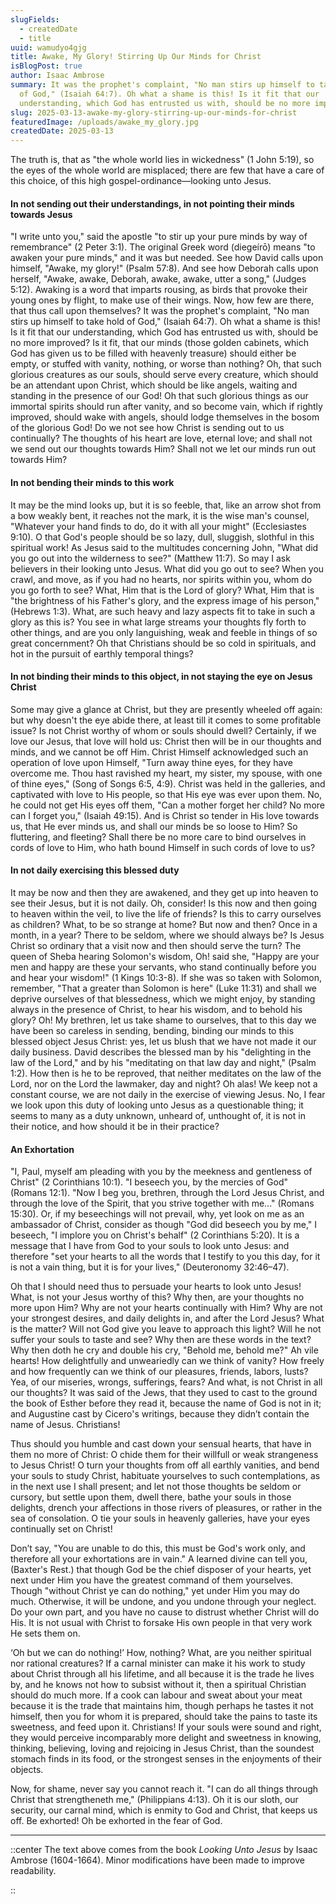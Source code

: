 ```yaml
---
slugFields:
  - createdDate
  - title
uuid: wamudyo4gjg
title: Awake, My Glory! Stirring Up Our Minds for Christ
isBlogPost: true
author: Isaac Ambrose
summary: It was the prophet's complaint, "No man stirs up himself to take hold
  of God," (Isaiah 64:7). Oh what a shame is this! Is it fit that our
  understanding, which God has entrusted us with, should be no more improved?
slug: 2025-03-13-awake-my-glory-stirring-up-our-minds-for-christ
featuredImage: /uploads/awake_my_glory.jpg
createdDate: 2025-03-13
---
```

The truth is, that as "the whole world lies in wickedness" (1 John 5:19), so the eyes of the whole world are misplaced; there are few that have a care of this choice, of this high gospel-ordinance—looking unto Jesus.

#### In not sending out their understandings, in not pointing their minds towards Jesus

"I write unto you," said the apostle "to stir up your pure minds by way of remembrance" (2 Peter 3:1). The original Greek word (diegeírō) means "to awaken your pure minds," and it was but needed. See how David calls upon himself, "Awake, my glory!" (Psalm 57:8). And see how Deborah calls upon herself, "Awake, awake, Deborah, awake, awake, utter a song," (Judges 5:12). Awaking is a word that imparts rousing, as birds that provoke their young ones by flight, to make use of their wings. Now, how few are there, that thus call upon themselves? It was the prophet's complaint, "No man stirs up himself to take hold of God," (Isaiah 64:7). Oh what a shame is this! Is it fit that our understanding, which God has entrusted us with, should be no more improved? Is it fit, that our minds (those golden cabinets, which God has given us to be filled with heavenly treasure) should either be empty, or stuffed with vanity, nothing, or worse than nothing? Oh, that such glorious creatures as our souls, should serve every creature, which should be an attendant upon Christ, which should be like angels, waiting and standing in the presence of our God! Oh that such glorious things as our immortal spirits should run after vanity, and so become vain, which if rightly improved, should wake with angels, should lodge themselves in the bosom of the glorious God! Do we not see how Christ is sending out to us continually? The thoughts of his heart are love, eternal love; and shall not we send out our thoughts towards Him? Shall not we let our minds run out towards Him?

#### In not bending their minds to this work

It may be the mind looks up, but it is so feeble, that, like an arrow shot from a bow weakly bent, it reaches not the mark, it is the wise man's counsel, "Whatever your hand finds to do, do it with all your might" (Ecclesiastes 9:10). O that God's people should be so lazy, dull, sluggish, slothful in this spiritual work! As Jesus said to the multitudes concerning John, "What did you go out into the wilderness to see?" (Matthew 11:7). So may I ask believers in their looking unto Jesus. What did you go out to see? When you crawl, and move, as if you had no hearts, nor spirits within you, whom do you go forth to see? What, Him that is the Lord of glory? What, Him that is "the brightness of his Father's glory, and the express image of his person," (Hebrews 1:3). What, are such heavy and lazy aspects fit to take in such a glory as this is? You see in what large streams your thoughts fly forth to other things, and are you only languishing, weak and feeble in things of so great concernment? Oh that Christians should be so cold in spirituals, and hot in the pursuit of earthly temporal things?

#### In not binding their minds to this object, in not staying the eye on Jesus Christ

Some may give a glance at Christ, but they are presently wheeled off again: but why doesn't the eye abide there, at least till it comes to some profitable issue? Is not Christ worthy of whom or souls should dwell? Certainly, if we love our Jesus, that love will hold us: Christ then will be in our thoughts and minds, and we cannot be off Him. Christ Himself acknowledged such an operation of love upon Himself, "Turn away thine eyes, for they have overcome me. Thou hast ravished my heart, my sister, my spouse, with one of thine eyes," (Song of Songs 6:5, 4:9). Christ was held in the galleries, and captivated with love to His people, so that His eye was ever upon them. No, he could not get His eyes off them, "Can a mother forget her child? No more can I forget you," (Isaiah 49:15). And is Christ so tender in His love towards us, that He ever minds us, and shall our minds be so loose to Him? So fluttering, and fleeting? Shall there be no more care to bind ourselves in cords of love to Him, who hath bound Himself in such cords of love to us?

#### In not daily exercising this blessed duty

It may be now and then they are awakened, and they get up into heaven to see their Jesus, but it is not daily. Oh, consider! Is this now and then going to heaven within the veil, to live the life of friends? Is this to carry ourselves as children? What, to be so strange at home? But now and then? Once in a month, in a year? There to be seldom, where we should always be? Is Jesus Christ so ordinary that a visit now and then should serve the turn? The queen of Sheba hearing Solomon's wisdom, Oh! said she, "Happy are your men and happy are these your servants, who stand continually before you and hear your wisdom!" (1 Kings 10:3-8). If she was so taken with Solomon, remember, "That a greater than Solomon is here" (Luke 11:31) and shall we deprive ourselves of that blessedness, which we might enjoy, by standing always in the presence of Christ, to hear his wisdom, and to behold his glory? Oh! My brethren, let us take shame to ourselves, that to this day we have been so careless in sending, bending, binding our minds to this blessed object Jesus Christ: yes, let us blush that we have not made it our daily business. David describes the blessed man by his "delighting in the law of the Lord," and by his "meditating on that law day and night," (Psalm 1:2). How then is he to be reproved, that neither meditates on the law of the Lord, nor on the Lord the lawmaker, day and night? Oh alas! We keep not a constant course, we are not daily in the exercise of viewing Jesus. No, I fear we look upon this duty of looking unto Jesus as a questionable thing; it seems to many as a duty unknown, unheard of, unthought of, it is not in their notice, and how should it be in their practice?

#### An Exhortation

"I, Paul, myself am pleading with you by the meekness and gentleness of Christ" (2 Corinthians 10:1). "I beseech you, by the mercies of God" (Romans 12:1). "Now I beg you, brethren, through the Lord Jesus Christ, and through the love of the Spirit, that you strive together with me..." (Romans 15:30). Or, if my beseechings will not prevail, why, yet look on me as an ambassador of Christ, consider as though "God did beseech you by me," I beseech, "I implore you on Christ's behalf" (2 Corinthians 5:20). It is a message that I have from God to your souls to look unto Jesus: and therefore "set your hearts to all the words that I testify to you this day, for it is not a vain thing, but it is for your lives," (Deuteronomy 32:46–47).

Oh that I should need thus to persuade your hearts to look unto Jesus! What, is not your Jesus worthy of this? Why then, are your thoughts no more upon Him? Why are not your hearts continually with Him? Why are not your strongest desires, and daily delights in, and after the Lord Jesus? What is the matter? Will not God give you leave to approach this light? Will he not suffer your souls to taste and see? Why then are these words in the text? Why then doth he cry and double his cry, "Behold me, behold me?" Ah vile hearts! How delightfully and unweariedly can we think of vanity? How freely and how frequently can we think of our pleasures, friends, labors, lusts? Yea, of our miseries, wrongs, sufferings, fears? And what, is not Christ in all our thoughts? It was said of the Jews, that they used to cast to the ground the book of Esther before they read it, because the name of God is not in it; and Augustine cast by Cicero's writings, because they didn’t contain the name of Jesus. Christians!

Thus should you humble and cast down your sensual hearts, that have in them no more of Christ: O chide them for their willfull or weak strangeness to Jesus Christ! O turn your thoughts from off all earthly vanities, and bend your souls to study Christ, habituate yourselves to such contemplations, as in the next use I shall present; and let not those thoughts be seldom or cursory, but settle upon them, dwell there, bathe your souls in those delights, drench your affections in those rivers of pleasures, or rather in the sea of consolation. O tie your souls in heavenly galleries, have your eyes continually set on Christ!

Don’t say, "You are unable to do this, this must be God's work only, and therefore all your exhortations are in vain." A learned divine can tell you, (Baxter's Rest.) that though God be the chief disposer of your hearts, yet next under Him you have the greatest command of them yourselves. Though "without Christ ye can do nothing," yet under Him you may do much. Otherwise, it will be undone, and you undone through your neglect. Do your own part, and you have no cause to distrust whether Christ will do His. It is not usual with Christ to forsake His own people in that very work He sets them on.

‘Oh but we can do nothing!’ How, nothing? What, are you neither spiritual nor rational creatures? If a carnal minister can make it his work to study about Christ through all his lifetime, and all because it is the trade he lives by, and he knows not how to subsist without it, then a spiritual Christian should do much more. If a cook can labour and sweat about your meat because it is the trade that maintains him, though perhaps he tastes it not himself, then you for whom it is prepared, should take the pains to taste its sweetness, and feed upon it. Christians! If your souls were sound and right, they would perceive incomparably more delight and sweetness in knowing, thinking, believing, loving and rejoicing in Jesus Christ, than the soundest stomach finds in its food, or the strongest senses in the enjoyments of their objects.

Now, for shame, never say you cannot reach it. "I can do all things through Christ that strengtheneth me," (Philippians 4:13). Oh it is our sloth, our security, our carnal mind, which is enmity to God and Christ, that keeps us off. Be exhorted! Oh be exhorted in the fear of God.

- - -

::center
The text above comes from the book *Looking Unto Jesus* by Isaac Ambrose (1604-1664). Minor modifications have been made to improve readability.

::
